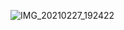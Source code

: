 ![IMG_20210227_192422](https://user-images.githubusercontent.com/67545874/109388634-87498480-7932-11eb-9312-3178222ba59f.jpg)

